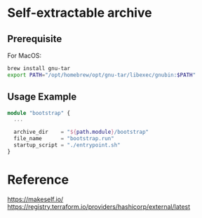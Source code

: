 # Self-extractable archive

## Prerequisite

For MacOS:
```bash
brew install gnu-tar
export PATH="/opt/homebrew/opt/gnu-tar/libexec/gnubin:$PATH"
```

## Usage Example
```terraform
module "bootstrap" {
  ...

  archive_dir    = "${path.module}/bootstrap"
  file_name      = "bootstrap.run"
  startup_script = "./entrypoint.sh"
}
```

# Reference

https://makeself.io/
https://registry.terraform.io/providers/hashicorp/external/latest
